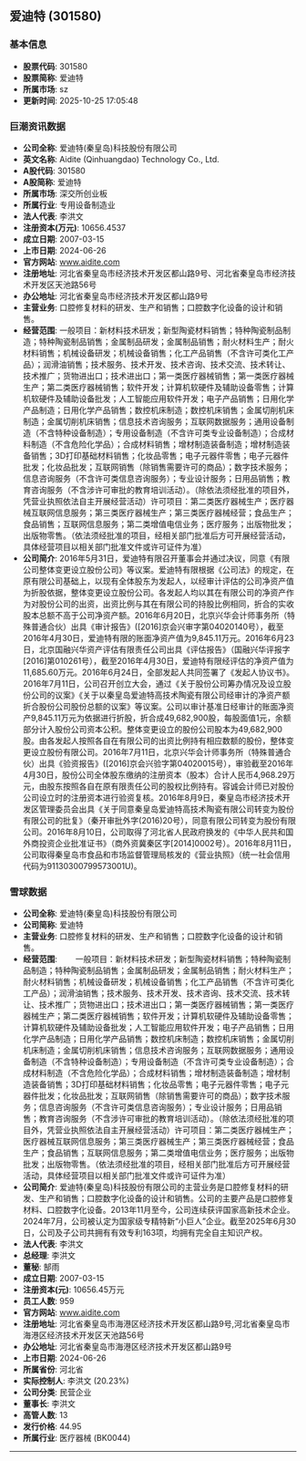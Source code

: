 ## 爱迪特 (301580)

### 基本信息

- **股票代码**: 301580
- **股票简称**: 爱迪特
- **所属市场**: sz
- **更新时间**: 2025-10-25 17:05:48

### 巨潮资讯数据

- **公司全称**: 爱迪特(秦皇岛)科技股份有限公司
- **英文名称**: Aidite (Qinhuangdao) Technology Co., Ltd.
- **A股代码**: 301580
- **A股简称**: 爱迪特
- **所属市场**: 深交所创业板
- **所属行业**: 专用设备制造业
- **法人代表**: 李洪文
- **注册资本(万元)**: 10656.4537
- **成立日期**: 2007-03-15
- **上市日期**: 2024-06-26
- **官方网站**: www.aidite.com
- **注册地址**: 河北省秦皇岛市经济技术开发区都山路9号、河北省秦皇岛市经济技术开发区天池路56号
- **办公地址**: 河北省秦皇岛市经济技术开发区都山路9号
- **主营业务**: 口腔修复材料的研发、生产和销售；口腔数字化设备的设计和销售。
- **经营范围**: 一般项目：新材料技术研发；新型陶瓷材料销售；特种陶瓷制品制造；特种陶瓷制品销售；金属制品研发；金属制品销售；耐火材料生产；耐火材料销售；机械设备研发；机械设备销售；化工产品销售（不含许可类化工产品）；润滑油销售；技术服务、技术开发、技术咨询、技术交流、技术转让、技术推广；货物进出口；技术进出口；第一类医疗器械销售；第一类医疗器械生产；第二类医疗器械销售；软件开发；计算机软硬件及辅助设备零售；计算机软硬件及辅助设备批发；人工智能应用软件开发；电子产品销售；日用化学产品制造；日用化学产品销售；数控机床制造；数控机床销售；金属切削机床制造；金属切削机床销售；信息技术咨询服务；互联网数据服务；通用设备制造（不含特种设备制造）；专用设备制造（不含许可类专业设备制造）；合成材料制造（不含危险化学品）；合成材料销售；增材制造装备制造；增材制造装备销售；3D打印基础材料销售；化妆品零售；电子元器件零售；电子元器件批发；化妆品批发；互联网销售（除销售需要许可的商品）；数字技术服务；信息咨询服务（不含许可类信息咨询服务）；专业设计服务；日用品销售；教育咨询服务（不含涉许可审批的教育培训活动）。（除依法须经批准的项目外，凭营业执照依法自主开展经营活动）许可项目：第二类医疗器械生产；医疗器械互联网信息服务；第三类医疗器械生产；第三类医疗器械经营；食品生产；食品销售；互联网信息服务；第二类增值电信业务；医疗服务；出版物批发；出版物零售。（依法须经批准的项目，经相关部门批准后方可开展经营活动，具体经营项目以相关部门批准文件或许可证件为准）
- **公司简介**: 2016年5月31日，爱迪特有限召开董事会并通过决议，同意《有限公司整体变更设立股份公司》等议案。爱迪特有限根据《公司法》的规定，在原有限公司基础上，以现有全体股东为发起人，以经审计评估的公司净资产值为折股依据，整体变更设立股份公司。各发起人均以其在有限公司的净资产作为对股份公司的出资，出资比例与其在有限公司的持股比例相同，折合的实收股本总额不高于公司净资产额。2016年6月20日，北京兴华会计师事务所（特殊普通合伙）出具《审计报告》([2016]京会兴审字第04020140号），截至2016年4月30日，爱迪特有限的账面净资产值为9,845.11万元。2016年6月23日，北京国融兴华资产评估有限责任公司出具《评估报告》（国融兴华评报字[2016]第010261号），截至2016年4月30日，爱迪特有限经评估的净资产值为11,685.60万元。2016年6月24日，全部发起人共同签署了《发起人协议书》。2016年7月11日，公司召开创立大会，通过《关于股份公司筹办情况及设立股份公司的议案》《关于以秦皇岛爱迪特高技术陶瓷有限公司经审计的净资产额折合股份公司股份总额的议案》等议案。公司以审计基准日经审计的账面净资产9,845.11万元为依据进行折股，折合成49,682,900股，每股面值1元，余额部分计入股份公司资本公积。整体变更设立的股份公司股本为49,682,900股。由各发起人按照各自在有限公司的出资比例持有相应数额的股份，整体变更设立股份有限公司。2016年7月11日，北京兴华会计师事务所（特殊普通合伙）出具《验资报告》([2016]京会兴验字第04020015号），审验截至2016年4月30日，股份公司全体股东缴纳的注册资本（股本）合计人民币4,968.29万元，由股东按照各自在原有限责任公司的股权比例持有。容诚会计师已对股份公司设立时的注册资本进行验资复核。2016年8月9日，秦皇岛市经济技术开发区管理委员会出具《关于同意秦皇岛爱迪特高技术陶瓷有限公司转变为股份有限公司的批复》（秦开审批外字(2016)20号），同意有限公司转变为股份有限公司。2016年8月10日，公司取得了河北省人民政府换发的《中华人民共和国外商投资企业批准证书》（商外资冀秦区字[2014]0002号）。2016年8月11日，公司取得秦皇岛市食品和市场监督管理局核发的《营业执照》（统一社会信用代码为91130300799573001U)。

### 雪球数据

- **公司全称**: 爱迪特(秦皇岛)科技股份有限公司
- **公司简称**: 爱迪特
- **主营业务**: 口腔修复材料的研发、生产和销售；口腔数字化设备的设计和销售。
- **经营范围**: 　　一般项目：新材料技术研发；新型陶瓷材料销售；特种陶瓷制品制造；特种陶瓷制品销售；金属制品研发；金属制品销售；耐火材料生产；耐火材料销售；机械设备研发；机械设备销售；化工产品销售（不含许可类化工产品）；润滑油销售；技术服务、技术开发、技术咨询、技术交流、技术转让、技术推广；货物进出口；技术进出口；第一类医疗器械销售；第一类医疗器械生产；第二类医疗器械销售；软件开发；计算机软硬件及辅助设备零售；计算机软硬件及辅助设备批发；人工智能应用软件开发；电子产品销售；日用化学产品制造；日用化学产品销售；数控机床制造；数控机床销售；金属切削机床制造；金属切削机床销售；信息技术咨询服务；互联网数据服务；通用设备制造（不含特种设备制造）；专用设备制造（不含许可类专业设备制造）；合成材料制造（不含危险化学品）；合成材料销售；增材制造装备制造；增材制造装备销售；3D打印基础材料销售；化妆品零售；电子元器件零售；电子元器件批发；化妆品批发；互联网销售（除销售需要许可的商品）；数字技术服务；信息咨询服务（不含许可类信息咨询服务）；专业设计服务；日用品销售；教育咨询服务（不含涉许可审批的教育培训活动）。（除依法须经批准的项目外，凭营业执照依法自主开展经营活动）许可项目：第二类医疗器械生产；医疗器械互联网信息服务；第三类医疗器械生产；第三类医疗器械经营；食品生产；食品销售；互联网信息服务；第二类增值电信业务；医疗服务；出版物批发；出版物零售。（依法须经批准的项目，经相关部门批准后方可开展经营活动，具体经营项目以相关部门批准文件或许可证件为准）
- **公司简介**: 爱迪特(秦皇岛)科技股份有限公司的主营业务是口腔修复材料的研发、生产和销售；口腔数字化设备的设计和销售。公司的主要产品是口腔修复材料、口腔数字化设备。2013年11月至今，公司连续获评国家高新技术企业。2024年7月，公司被认定为国家级专精特新“小巨人”企业。截至2025年6月30日，公司及子公司共拥有有效专利163项，均拥有完全自主知识产权。
- **法人代表**: 李洪文
- **总经理**: 李洪文
- **董秘**: 郜雨
- **成立日期**: 2007-03-15
- **注册资本(元)**: 10656.45万元
- **员工人数**: 959
- **官方网站**: www.aidite.com
- **注册地址**: 河北省秦皇岛市海港区经济技术开发区都山路9号,河北省秦皇岛市海港区经济技术开发区天池路56号
- **办公地址**: 河北省秦皇岛市海港区经济技术开发区都山路9号
- **上市日期**: 2024-06-26
- **所属省份**: 河北省
- **实际控制人**: 李洪文 (20.23%)
- **公司分类**: 民营企业
- **董事长**: 李洪文
- **高管人数**: 13
- **发行价格**: 44.95
- **所属行业**: 医疗器械 (BK0044)

---